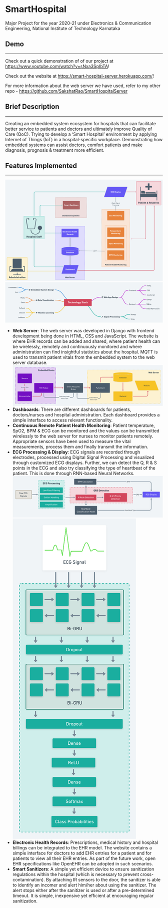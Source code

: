 
# SmartHospital

Major Project for the year 2020-21 under Electronics & Communication Engineering, National Institute of Technology Karnataka

## Demo

---

Check out a quick demonstration of of our project at https://www.youtube.com/watch?v=sNxa3SpIbTA!

Check out the website at https://smart-hospital-server.herokuapp.com/!

For more information about the web server we have used, refer to my other repo - https://github.com/SakshatRao/SmartHospitalServer

## Brief Description

---

Creating an embedded system ecosystem for hospitals that can facilitate better service to patients and doctors and ultimately improve Quality of Care (QoC). Trying to develop a ‘Smart Hospital’ environment by applying Internet of Things (IoT) in a hospital-specific workplace. Demonstrating how embedded systems can assist doctors, comfort patients and make diagnosis, prognosis & treatment more efficient.

## Features Implemented

---

![alt text](Schematics/Main_Schematic.png "Main Block Diagram")
![alt text](Schematics/Tech_Stack.png "Tech Stack")

- **Web Server**: The web server was developed in Django with frontend development being done in HTML, CSS and JavaScript. The website is where EHR records can be added and shared, where patient health can be wirelessly, remotely and continuously monitored and where administration can find insightful statistics about the hospital. MQTT is used to transmit patient vitals from the embedded system to the web server database.
![alt text](Schematics/MQTT_Setup.png "MQTT Setup")
- **Dashboards**: There are different dashboards for patients, doctors/nurses and hospital administration. Each dashboard provides a simple interface to access relevant functionality.
- **Continuous Remote Patient Health Monitoring**: Patient temperature, SpO2, BPM & ECG can be monitored and the values can be transmitted wirelessly to the web server for nurses to monitor patients remotely. Appropriate sensors have been used to measure the vital measurements, process them and finally transmit the information.
- **ECG Processing & Display**: ECG signals are recorded through electrodes, processed using Digital Signal Processing and visualized through customized ECG displays. Further, we can detect the Q, R & S points in the ECG and also try classifying the type of heartbeat of the patient. This is done through RNN-based Neural Networks.
![alt text](Schematics/ECG_DSP.png "ECG DSP")
![alt text](Schematics/HeartBeat_Classification.png "Heartbeat Classification")
- **Electronic Health Records**: Prescriptions, medical history and hospital billings can be integrated to the EHR model. The website contains a simple interface for doctors to add EHR entries for a patient and for patients to view all their EHR entries. As part of the future work, open EHR specifications like OpenEHR can be adopted in such scenarios.
- **Smart Sanitizers**: A simple yet efficient device to ensure sanitization regulations within the hospital (which is necessary to prevent cross-contamination). By attaching IR sensors to the door, the sanitizer is able to identify an incomer and alert him/her about using the sanitizer. The alert stops either after the sanitizer is used or after a pre-determined timeout. It is simple, inexpensive yet efficient at encouraging regular sanitization.

